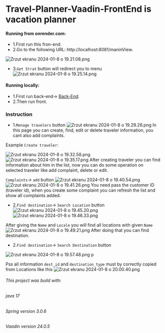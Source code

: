 # Travel-Planner-Vaadin-FrontEnd is vacation planner


#### Running from onrender.com:
- 1.First run this fron-end.
- 2.Go to the following URL: http://localhost:8081/maninView.

![Zrzut ekranu 2024-01-8 o 19.21.08.png](..%2F..%2F..%2F..%2Fvar%2Ffolders%2Fy1%2Fshp6rqtx4dd67b7yv868yt100000gn%2FT%2FTemporaryItems%2FNSIRD_screencaptureui_YU7hET%2FZrzut%20ekranu%202024-01-8%20o%2019.21.08.png)

- 3.`Get Strat` button will redirect you to menu
![Zrzut ekranu 2024-01-8 o 19.25.14.png](..%2F..%2F..%2F..%2Fvar%2Ffolders%2Fy1%2Fshp6rqtx4dd67b7yv868yt100000gn%2FT%2FTemporaryItems%2FNSIRD_screencaptureui_m7Y3gV%2FZrzut%20ekranu%202024-01-8%20o%2019.25.14.png)


#### Running locally:
- 1.First run back-end-> [Back-End](https://github.com/domKul/Travel-Planner).
- 2.Then run front.
 
### Instruction

- 1.`Menage travelers` button 
![Zrzut ekranu 2024-01-8 o 19.29.26.png](..%2F..%2F..%2F..%2Fvar%2Ffolders%2Fy1%2Fshp6rqtx4dd67b7yv868yt100000gn%2FT%2FTemporaryItems%2FNSIRD_screencaptureui_SctPbX%2FZrzut%20ekranu%202024-01-8%20o%2019.29.26.png)
In this page you can create, find, edit or delete traveler information, you cant also add complaints.

Example `Create traveler`:

![Zrzut ekranu 2024-01-8 o 19.32.58.png](..%2F..%2F..%2F..%2Fvar%2Ffolders%2Fy1%2Fshp6rqtx4dd67b7yv868yt100000gn%2FT%2FTemporaryItems%2FNSIRD_screencaptureui_K0azsp%2FZrzut%20ekranu%202024-01-8%20o%2019.32.58.png)
![Zrzut ekranu 2024-01-8 o 19.35.17.png](..%2F..%2F..%2F..%2Fvar%2Ffolders%2Fy1%2Fshp6rqtx4dd67b7yv868yt100000gn%2FT%2FTemporaryItems%2FNSIRD_screencaptureui_zwdJUK%2FZrzut%20ekranu%202024-01-8%20o%2019.35.17.png)
After creating traveler you can find information about him in the list, now you can do some operation on selected traveler like add complaint, delete or edit.

`Complaints`-> `add` button
![Zrzut ekranu 2024-01-8 o 19.40.54.png](..%2F..%2F..%2F..%2Fvar%2Ffolders%2Fy1%2Fshp6rqtx4dd67b7yv868yt100000gn%2FT%2FTemporaryItems%2FNSIRD_screencaptureui_5fsc1H%2FZrzut%20ekranu%202024-01-8%20o%2019.40.54.png)
![Zrzut ekranu 2024-01-8 o 19.41.26.png](..%2F..%2F..%2F..%2Fvar%2Ffolders%2Fy1%2Fshp6rqtx4dd67b7yv868yt100000gn%2FT%2FTemporaryItems%2FNSIRD_screencaptureui_aivTYY%2FZrzut%20ekranu%202024-01-8%20o%2019.41.26.png)
You need pass the customer ID (traveler id), when you create some complaint you can refresh the list and show all complaints added.

- 2.`Find destination`-> `Search Location` button
![Zrzut ekranu 2024-01-8 o 19.45.20.png](..%2F..%2F..%2F..%2Fvar%2Ffolders%2Fy1%2Fshp6rqtx4dd67b7yv868yt100000gn%2FT%2FTemporaryItems%2FNSIRD_screencaptureui_h8SMPw%2FZrzut%20ekranu%202024-01-8%20o%2019.45.20.png)
![Zrzut ekranu 2024-01-8 o 19.46.33.png](..%2F..%2F..%2F..%2Fvar%2Ffolders%2Fy1%2Fshp6rqtx4dd67b7yv868yt100000gn%2FT%2FTemporaryItems%2FNSIRD_screencaptureui_M5icAR%2FZrzut%20ekranu%202024-01-8%20o%2019.46.33.png)

After giving the `Name` and `Locale` you will find all locations with given `Name`
![Zrzut ekranu 2024-01-8 o 19.49.21.png](..%2F..%2F..%2F..%2Fvar%2Ffolders%2Fy1%2Fshp6rqtx4dd67b7yv868yt100000gn%2FT%2FTemporaryItems%2FNSIRD_screencaptureui_bCyowr%2FZrzut%20ekranu%202024-01-8%20o%2019.49.21.png)
After doing that you can find destination.

- 2.`Find destination`-> `Search Destination` button

![Zrzut ekranu 2024-01-8 o 19.57.48.png](..%2F..%2F..%2F..%2Fvar%2Ffolders%2Fy1%2Fshp6rqtx4dd67b7yv868yt100000gn%2FT%2FTemporaryItems%2FNSIRD_screencaptureui_s5SqHM%2FZrzut%20ekranu%202024-01-8%20o%2019.57.48.png) p

Pss all information `dest_id` and `destination_type` must by correctly copied from Locations like this
![Zrzut ekranu 2024-01-8 o 20.00.40.png](..%2F..%2F..%2F..%2Fvar%2Ffolders%2Fy1%2Fshp6rqtx4dd67b7yv868yt100000gn%2FT%2FTemporaryItems%2FNSIRD_screencaptureui_76ey2w%2FZrzut%20ekranu%202024-01-8%20o%2020.00.40.png)
###### This project was build with:
###### java 17
###### Spring version 3.0.6
###### Vaadin version 24.0.5

 

